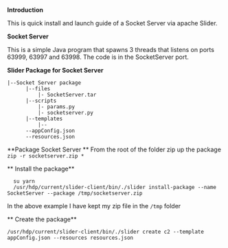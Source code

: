 **Introduction**

This is quick install and launch guide of a Socket Server via apache Slider.

**Socket Server**


This is a simple Java program that spawns 3 threads that listens on ports 63999, 63997 and 63998. The code is in the SocketServer port.

**Slider Package for Socket Server**
```
|--Socket Server package
      |--files
          |- SocketServer.tar
      |--scripts
          |- params.py
          |- socketserver.py
      |--templates
          |-- 
      --appConfig.json
      --resources.json
```
   
**Package Socket Server **
From the root of the folder zip up the package
``
zip -r socketserver.zip *
``

** Install the package**

      su yarn
      /usr/hdp/current/slider-client/bin/./slider install-package --name SocketServer --package /tmp/socketserver.zip
      
In the above example I have kept my zip file in the `/tmp` folder

** Create the package**
      
``/usr/hdp/current/slider-client/bin/./slider create c2 --template appConfig.json --resources resources.json``
      
      

